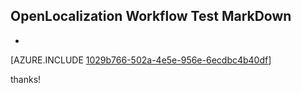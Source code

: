## OpenLocalization Workflow Test MarkDown
* 

[AZURE.INCLUDE [1029b766-502a-4e5e-956e-6ecdbc4b40df](calleeMd1.md)]

 
thanks!